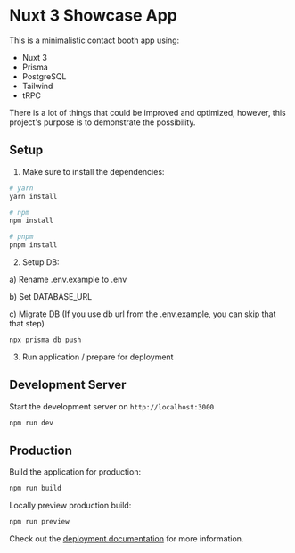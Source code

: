 # Nuxt 3 Showcase App
This is a minimalistic contact booth app using:
- Nuxt 3
- Prisma
- PostgreSQL
- Tailwind
- tRPC

There is a lot of things that could be improved and optimized, however, this project's purpose is to demonstrate the possibility.

## Setup

1. Make sure to install the dependencies:

```bash
# yarn
yarn install

# npm
npm install

# pnpm
pnpm install
```

2. Setup DB:

a) Rename .env.example to .env

b) Set DATABASE_URL

c) Migrate DB (If you use db url from the .env.example, you can skip that that step)
```bash
npx prisma db push
```

3. Run application / prepare for deployment

## Development Server

Start the development server on `http://localhost:3000`

```bash
npm run dev
```

## Production

Build the application for production:

```bash
npm run build
```

Locally preview production build:

```bash
npm run preview
```

Check out the [deployment documentation](https://nuxt.com/docs/getting-started/deployment) for more information.
